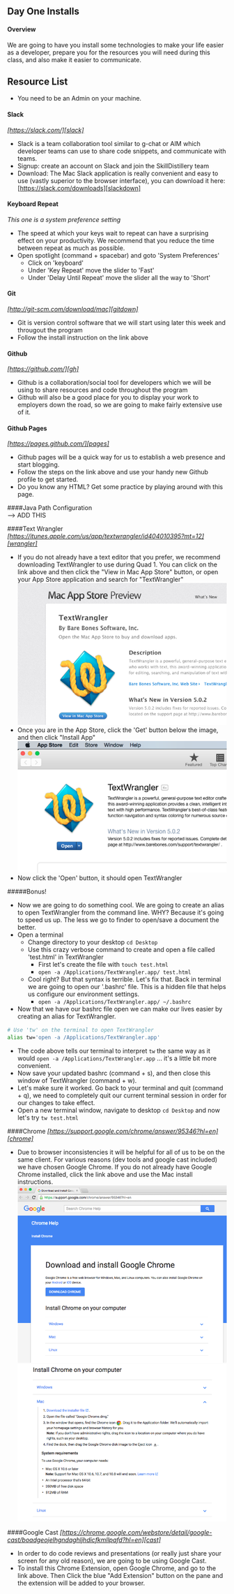 ## Day One Installs
#### Overview
We are going to have you install some technologies to make your life easier as a developer, prepare you for the resources you will need during this class, and also make it easier to communicate.  
## Resource List
* You need to be an Admin on your machine.  

#### Slack
*[https://slack.com/][slack]*  
* Slack is a team collaboration tool similar to g-chat or AIM which developer teams can use to share code snippets, and communicate with teams.
* Signup: create an account on Slack and join the SkillDistillery team
* Download: The Mac Slack application is really convenient and easy to use (vastly superior to the browser interface), you can download it here: [https://slack.com/downloads][slackdown]  

#### Keyboard Repeat
*This one is a system preference setting*  
* The speed at which your keys wait to repeat can have a surprising effect on your productivity. We recommend that you reduce the time between repeat as much as possible.
* Open spotlight (command + spacebar) and goto 'System Preferences'
    * Click on 'keyboard'
    * Under 'Key Repeat' move the slider to 'Fast'
    * Under 'Delay Until Repeat' move the slider all the way to 'Short'  
  
#### Git
*[http://git-scm.com/download/mac][gitdown]*  
* Git is version control software that we will start using later this week and througout the program
* Follow the install instruction on the link above  

#### Github
*[https://github.com/][gh]*  
* Github is a collaboration/social tool for developers which we will be using to share resources and code throughout the program
* Github will also be a good place for you to display your work to employers down the road, so we are going to make fairly extensive use of it.  

#### Github Pages
*[https://pages.github.com/][pages]*  
* Github pages will be a quick way for us to establish a web presence and start blogging.
* Follow the steps on the link above and use your handy new Github profile to get started.
* Do you know any HTML? Get some practice by playing around with this page.  

####Java Path Configuration  
--> ADD THIS  
  
####Text Wrangler
*[https://itunes.apple.com/us/app/textwrangler/id404010395?mt=12][wrangler]*  
* If you do not already have a text editor that you prefer, we recommend downloading TextWrangler to use during Quad 1. You can click on the link above and then click the "View in Mac App Store" button, or open your App Store application and search for "TextWrangler"
![TextWrangler](../imgs/wrangler.png)  
* Once you are in the App Store, click the 'Get' button below the image, and then click "Install App"  
![TextWrangler App Store](../imgs/appwrangler.png)  
* Now click the 'Open' button, it should open TextWrangler  

#####Bonus!
* Now we are going to do something cool. We are going to create an alias to open TextWrangler from the command line. WHY? Because it's going to speed us up. The less we go to finder to open/save a document the better.
* Open a terminal
    * Change directory to your desktop `cd Desktop`
    * Use this crazy verbose command to create and open a file called 'test.html' in TextWrangler
        * First let's create the file with `touch test.html`
        * `open -a /Applications/TextWrangler.app/ test.html`
    * Cool right? But that syntax is terrible. Let's fix that.
    Back in terminal we are going to open our '.bashrc' file. This is a hidden file that helps us configure our environment settings.
        * `open -a /Applications/TextWrangler.app/ ~/.bashrc`
* Now that we have our bashrc file open we can make our lives easier by creating an alias for TextWrangler.
```bash
# Use 'tw' on the terminal to open TextWrangler
alias tw='open -a /Applications/TextWrangler.app'
```
* The code above tells our terminal to interpret `tw` the same way as it would `open -a /Applications/TextWrangler.app` ... it's a little bit more convenient.
* Now save your updated bashrc (command + s), and then close this window of TextWrangler (command + w).
* Let's make sure it worked. Go back to your terminal and quit (command + q), we need to completely quit our current terminal session in order for our changes to take effect.
* Open a new terminal window, navigate to desktop `cd Desktop` and now let's try `tw test.html`    
  
####Chrome
*[https://support.google.com/chrome/answer/95346?hl=en][chrome]*  
* Due to browser inconsistencies it will be helpful for all of us to be on the same client. For various reasons (dev tools and google cast included) we have chosen Google Chrome. If you do not already have Google Chrome installed, click the link above and use the Mac install instructions.  
![Google Chrome Install](../imgs/chrome1.png)  
![Google Chrome Install for Mac](../imgs/chrome2.png)  

####Google Cast
*[https://chrome.google.com/webstore/detail/google-cast/boadgeojelhgndaghljhdicfkmllpafd?hl=en][cast]*  
  
* In order to do code reviews and presentations (or really just share your screen for any old reason), we are going to be using Google Cast.
* To install this Chrome Extension, open Google Chrome, and go to the link above. Then Click the blue "Add Extension" button on the pane and the extension will be added to your browser.


[slack]:https://slack.com/
[slackdown]:https://slack.com/downloads
[gitdown]:http://git-scm.com/download/mac
[gh]:https://github.com/
[pages]:https://pages.github.com/
[chrome]:https://support.google.com/chrome/answer/95346?hl=en
[wrangler]:https://itunes.apple.com/us/app/textwrangler/id404010395?mt=12
[cast]:https://chrome.google.com/webstore/detail/google-cast/boadgeojelhgndaghljhdicfkmllpafd?hl=en